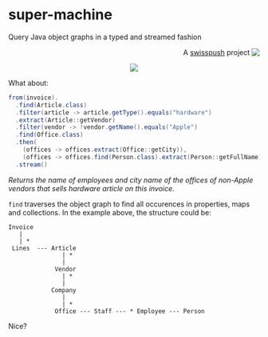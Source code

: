 # super-machine
Query Java object graphs in a typed and streamed fashion

<p align='right'>A <a href="http://www.swisspush.org">swisspush</a> project <a href="http://www.swisspush.org" border=0><img align="top"  src='https://1.gravatar.com/avatar/cf7292487846085732baf808def5685a?s=32'></a></p>

<p align='center'><img src='https://cloud.githubusercontent.com/assets/692124/26805208/2e97dd88-4a4b-11e7-8060-7c140963363d.png' /></p>

What about:

```java
from(invoice).
  .find(Article.class)
  .filter(article -> article.getType().equals("hardware")
  .extract(Article::getVendor)
  .filter(vendor -> !vendor.getName().equals("Apple")
  .find(Office.class)
  .then( 
    (offices -> offices.extract(Office::getCity)),
    (offices -> offices.find(Person.class).extract(Person::getFullName)))
  .stream()
```

_Returns the name of employees and city name of the offices of non-Apple vendors that sells hardware article on this invoice._

`find` traverses the object graph to find all occurences in properties, maps and collections. In the example above, the structure could be:

```
Invoice
   |
   | *
 Lines  --- Article
               | *
               |
             Vendor
               | *
               |
            Company
               |
               | *
             Office --- Staff --- * Employee --- Person

```

Nice?

